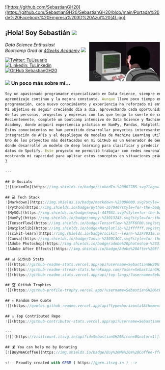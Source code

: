 <!-- Portada -->
![https://github.com/SebastianGH20](https://github.com/SebastianGH20/SebastianGH20/blob/main/Portada%20de%20Facebook%20Empresa%203D%20Azul%20(4).jpg)

<!-- Encabezado personalizado -->
<h2> ¡Hola! Soy Sebastián <img src="https://media.giphy.com/media/mGcNjsfWAjY5AEZNw6/giphy.gif" width="50"></h2>

<!-- GIF alineado a la derecha -->
<img align='right' src="https://github.com/SebastianGH20/SebastianGH20/blob/main/ezgif.com-animated-gif-maker.gif" width="230">

<!-- Descripción breve -->
<p><em>Data Science Enthusiast <br> Bootcamp Grad at <a href="https://4geeksacademy.com">4Geeks Academy</a> <img src="https://media.giphy.com/media/fYSnHlufseco8Fh93Z/giphy.gif" width="30"></em></p>

<!-- Botones para redes sociales -->
[![Twitter: TuUsuario](https://img.shields.io/twitter/follow/TuUsuario?style=social)](https://twitter.com/TuUsuario)
[![Linkedin: TuLinkedin](https://img.shields.io/badge/-TuLinkedin-blue?style=flat-square&logo=Linkedin&logoColor=white&link=https://www.linkedin.com/in/tu-linkedin/)](https://www.linkedin.com/in/tu-linkedin/)
[![GitHub SebastianGH20](https://img.shields.io/github/followers/SebastianGH20?label=follow&style=social)](https://github.com/SebastianGH20)

### <img src="https://media.giphy.com/media/VgCDAzcKvsR6OM0uWg/giphy.gif" width="50"> Un poco más sobre mí...

```javascript
Soy un apasionado programador especializado en Data Science, siempre enfocado en el 
aprendizaje continuo y la mejora constante. Aunque llevo poco tiempo en el mundo de la 
programación, cada nuevo conocimiento y experiencia ha reforzado mi entusiasmo por este sector. 
Mi objetivo es seguir creciendo día a día, aprovechando cada oportunidad para aprender 
de las personas, proyectos y empresas con las que tengo la suerte de colaborar.<br><br>
Recientemente, completé un bootcamp intensivo de Data Science y Machine Learning en 4Geeks 
Academy, donde adquirí experiencia práctica en NumPy, Pandas, Matplotlib y scikit-learn. 
Estos conocimientos me han permitido desarrollar proyectos interesantes como web scraping, 
integración de APIs y el despliegue de modelos de Machine Learning utilizando Flask y Streamlit.<br><br>
Uno de los proyectos más destacados en mi GitHub es un Generador de Géneros Descriptivos, 
donde desarrollé un modelo de deep learning para clasificar y predecir géneros musicales usando 
datos de Spotify. Este proyecto me permitió trabajar con redes neuronales e integrar APIs, 
mostrando mi capacidad para aplicar estos conceptos en situaciones prácticas.
}

---

## 🌐 Socials
[![LinkedIn](https://img.shields.io/badge/LinkedIn-%230077B5.svg?logo=linkedin&logoColor=white)](https://linkedin.com/in/sebastian-gonzalez-hincapie/) 

## 💻 Tech Stack
![Markdown](https://img.shields.io/badge/markdown-%23000000.svg?style=for-the-badge&logo=markdown&logoColor=white) 
![Python](https://img.shields.io/badge/python-3670A0?style=for-the-badge&logo=python&logoColor=ffdd54) 
![MySQL](https://img.shields.io/badge/mysql-4479A1.svg?style=for-the-badge&logo=mysql&logoColor=white) 
![NumPy](https://img.shields.io/badge/numpy-%23013243.svg?style=for-the-badge&logo=numpy&logoColor=white) 
![TensorFlow](https://img.shields.io/badge/TensorFlow-%23FF6F00.svg?style=for-the-badge&logo=TensorFlow&logoColor=white) 
![Matplotlib](https://img.shields.io/badge/Matplotlib-%23ffffff.svg?style=for-the-badge&logo=Matplotlib&logoColor=black) 
![scikit-learn](https://img.shields.io/badge/scikit--learn-%23F7931E.svg?style=for-the-badge&logo=scikit-learn&logoColor=white) 
![Canva](https://img.shields.io/badge/Canva-%2300C4CC.svg?style=for-the-badge&logo=Canva&logoColor=white) 
![Adobe Photoshop](https://img.shields.io/badge/adobe%20photoshop-%2331A8FF.svg?style=for-the-badge&logo=adobe%20photoshop&logoColor=white) 
![Adobe After Effects](https://img.shields.io/badge/Adobe%20After%20Effects-9999FF.svg?style=for-the-badge&logo=Adobe%20After%20Effects&logoColor=white)

## 📊 GitHub Stats
![](https://github-readme-stats.vercel.app/api?username=SebastianGH20&theme=dark&hide_border=false&include_all_commits=true&count_private=false)<br/>
![](https://github-readme-streak-stats.herokuapp.com/?user=SebastianGH20&theme=dark&hide_border=false)<br/>
![](https://github-readme-stats.vercel.app/api/top-langs/?username=SebastianGH20&theme=dark&hide_border=false&include_all_commits=true&count_private=false&layout=compact)

## 🏆 GitHub Trophies
![](https://github-profile-trophy.vercel.app/?username=SebastianGH20&theme=radical&no-frame=false&no-bg=false&margin-w=4)

## ✍️ Random Dev Quote
![](https://quotes-github-readme.vercel.app/api?type=horizontal&theme=radical)

## 🔝 Top Contributed Repo
![](https://github-contributor-stats.vercel.app/api?username=SebastianGH20&limit=5&theme=github_dark_dimmed&combine_all_yearly_contributions=true)

---
[![](https://visitcount.itsvg.in/api?id=SebastianGH20&icon=0&color=1)](https://visitcount.itsvg.in)

## 💰 You can help me by Donating
[![BuyMeACoffee](https://img.shields.io/badge/Buy%20Me%20a%20Coffee-ffdd00?style=for-the-badge&logo=buy-me-a-coffee&logoColor=black)](https://buymeacoffee.com/SebastianGH20)

<!-- Proudly created with GPRM ( https://gprm.itsvg.in ) -->


